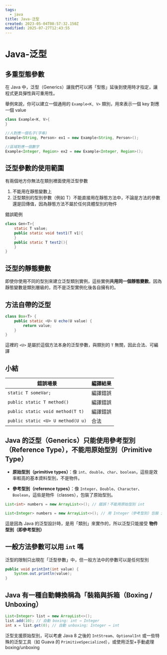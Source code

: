 ```yaml
---
tags:
  - java
title: Java-泛型
created: 2023-05-04T08:57:32.150Z
modified: 2025-07-27T12:43:55
---
```


# Java-泛型

## 多重型態參數

在 Java 中，泛型（Generics）讓我們可以將「型態」延後到使用時才指定，讓程式更具彈性與可重用性。

舉例來說，你可以建立一個通用的 `Example<K, V>` 類別，用來表示一個 key 對應一個 value


```java
class Example<K, V>{
}

//人對應一個名子(字串)
Example<String, Person> ex1 = new Example<String, Person>(); 

//區域對應一個數字
Example<Integer, Region> ex2 = new Example<Integer, Region>();

```

## 泛型參數的使用範圍
有兩個地方你無法在類別裡面使用泛型參數

1. 不能用在靜態變數上
2. 泛型類別的型別參數（例如 T）不能直接用在靜態方法中，不論是方法的參數還是回傳值，因為靜態方法不屬於任何具體型別的物件

錯誤範例
```java
class Gen<T>{
    static T value;
    public static void test1(T v1){
    }
    public static T test2(){
    }
}
```

## 泛型的靜態變數

即使你使用不同的型別來建立泛型類別實例，這些實例**共用同一個靜態變數**。因為靜態變數是類別層級的，而不是泛型實例化後各自擁有的。



## 方法自帶的泛型

```java
class Box<T> {
    public static <U> U echo(U value) {
        return value;
    }
}
```

這裡的 `<U>` 是屬於這個方法本身的泛型參數，與類別的 `T` 無關，因此合法、可編譯

## 小結



| 錯誤場景                              | 編譯結果 |
| --------------------------------- | ---- |
| `static T someVar;`               | 編譯錯誤 |
| `public static T method()`        | 編譯錯誤 |
| `public static void method(T t)`  | 編譯錯誤 |
| `public static <U> U method(U u)` |  合法  |

## Java 的泛型（Generics）只能使用參考型別（Reference Type），不能用原始型別（Primitive Type）

- **原始型別（primitive types）**：像 `int`、`double`、`char`、`boolean`，這些是效率較高的基本資料型別，不是物件。

- **參考型別（reference types）**：像 `Integer`、`Double`、`Character`、`Boolean`，這些是物件（classes），包裝了原始型別。

```java
List<int> numbers = new ArrayList<>(); // 錯誤！不能用原始型別 int

List<Integer> numbers = new ArrayList<>(); // 用 Integer（參考型別）包裝 int

```

這是因為 Java 的泛型設計時，是用「類別」來實作的，所以泛型只能接受 **物件型別（即參考型別）**

## 一般方法參數可以用 `int` 嗎

泛型的限制只出現在「泛型參數」中，但一般方法中的參數可以是任何型別

```java
public void printInt(int value) {
    System.out.println(value);
}
```

## Java 有一種自動轉換稱為「裝箱與拆箱（Boxing / Unboxing）

```java
List<Integer> list = new ArrayList<>();
list.add(10); // 自動 boxing: int → Integer
int x = list.get(0); // 自動 unboxing: Integer → int

```

泛型支援原始型別，可以考慮 Java 8 之後的 `IntStream`、`OptionalInt` 或一些特殊的泛型工具（如 Guava 的 `PrimitiveSpecialized`），或使用泛型+手動處理 boxing/unboxing